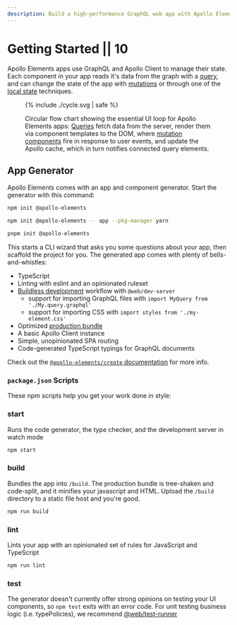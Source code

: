 ```yaml
---
description: Build a high-performance GraphQL web app with Apollo Elements
---
```


# Getting Started || 10

<style data-helmett>
  #apollo-elements-cycle-diagram .entity {
    letter-spacing: -2.6px;
    fill: var(--text-color);
    font-family: Recursive;
    font-size: 48px;
    font-variation-settings:
        "MONO" 1,
        "CASL" 0.5,
        "wght" 500,
        "slnt" -7,
        "CRSV" 0.5;
  }

  #apollo-elements-cycle-diagram .arrow { fill: var(--page-background); }
  #apollo-elements-cycle-diagram .venn { opacity: 0.5; }
  #apollo-client-venn-region { fill: var(--pink-a200); }
  #apollo-elements-venn-region { fill: var(--purple-a400); }
  body[theme="dark"] #apollo-elements-cycle-diagram .venn { opacity: 0.5; }
  @media (prefers-color-scheme: dark) {
    #apollo-elements-cycle-diagram .venn { opacity: 0.5; }
  }
</style>

Apollo Elements apps use GraphQL and Apollo Client to manage their state. Each component in your app reads it's data from the graph with a [query](../usage/queries/), and can change the state of the app with [mutations](../usage/mutations/) or through one of the [local state](../usage/local-state/) techniques.

<figure>

{% include ./cycle.svg | safe %}

<figcaption>

Circular flow chart showing the essential UI loop for Apollo Elements apps: [Queries](../usage/queries/) fetch data from the server, render them via component templates to the DOM, where [mutation components](../usage/mutations/) fire in response to user events, and update the Apollo cache, which in turn notifies connected query elements.

</figcaption>
</figure>

## App Generator

Apollo Elements comes with an app and component generator. Start the generator with this command:

<code-tabs collection="package-managers" default-tab="npm">

```bash tab npm
npm init @apollo-elements
```

```bash tab yarn
npm init @apollo-elements -- app --pkg-manager yarn
```

```bash tab pnpm
pnpm init @apollo-elements
```

</code-tabs>

This starts a CLI wizard that asks you some questions about your app, then scaffold the project for you. The generated app comes with plenty of bells-and-whistles:

- TypeScript
- Linting with eslint and an opinionated ruleset
- [Buildless development](./buildless-development.md) workflow with `@web/dev-server`
  - support for importing GraphQL files with `import MyQuery from './My.query.graphql'`
  - support for importing CSS with `import styles from './my-element.css'`
- Optimized [production bundle](./building-for-production.md)
- A basic Apollo Client instance
- Simple, unopinionated SPA routing
- Code-generated TypeScript typings for GraphQL documents

Check out the [`@apollo-elements/create` documentation](/api/create/) for more info.

### `package.json` Scripts

These npm scripts help you get your work done in style:

### start

Runs the code generator, the type checker, and the development server in watch mode

```bash copy
npm start
```

### build

Bundles the app into `/build`. The production bundle is tree-shaken and code-split, and it minifies your javascript and HTML. Upload the `/build` directory to a static file host and you're good.

```bash copy
npm run build
```

### lint

Lints your app with an opinionated set of rules for JavaScript and TypeScript

```bash copy
npm run lint
```

### test

The generator doesn't currently offer strong opinions on testing your UI components, so `npm test` exits with an error code. For unit testing business logic (i.e. typePolicies), we recommend [@web/test-runner](https://modern-web.dev/guides/test-runner/getting-started/)
